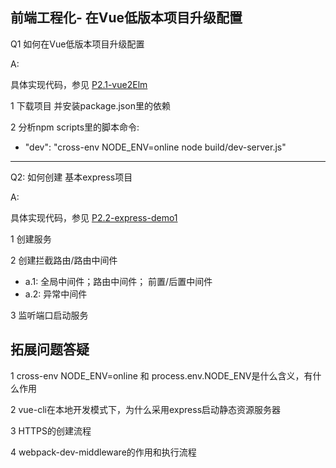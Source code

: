 ## 前端工程化- 在Vue低版本项目升级配置



Q1 如何在Vue低版本项目升级配置

A: 

具体实现代码，参见 [P2.1-vue2Elm](todo)
  
1 下载项目 并安装package.json里的依赖

2 分析npm scripts里的脚本命令: 
  - "dev": "cross-env NODE_ENV=online node build/dev-server.js"

------------------------------------------------------------------
Q2: 如何创建 基本express项目

A:

具体实现代码，参见 [P2.2-express-demo1](todo)

1 创建服务 

2 创建拦截路由/路由中间件
  - a.1: 全局中间件；路由中间件； 前置/后置中间件
  - a.2: 异常中间件 

3 监听端口启动服务




## 拓展问题答疑

1 cross-env NODE_ENV=online 和 process.env.NODE_ENV是什么含义，有什么作用

2 vue-cli在本地开发模式下，为什么采用express启动静态资源服务器

3 HTTPS的创建流程

4 webpack-dev-middleware的作用和执行流程